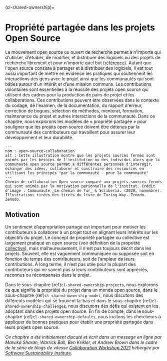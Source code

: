 (cl-shared-ownership)=
# Propriété partagée dans les projets Open Source

Le mouvement open source ou ouvert de recherche permet à n'importe qui d'utiliser, d'étudier, de modifier, et distribuer des logiciels ou des projets de recherche librement et pour n'importe quel but ([référence](https://opensource.org/osd)). Autant que l'open source consiste à partager et à distribuer des logiciels, Il est tout aussi important de mettre en évidence les pratiques qui soutiennent les interactions des gens avec le projet ainsi que les communautés qui sont bâties autour d’un intérêt et d’une mission communs. Les contributions volontaires sont essentielles à la réussite des projets open source qui utilisent des cadres pour la production de pairs de projet et les collaborations. Ces contributions peuvent être observées dans le contexte du codage, de l'examen, de la documentation, du rapport d'erreur, correction de bogues, sélection de méthodes, mentorat, formation, maintenance du projet et autres interactions de la communauté. Dans ce chapitre, nous explorons les modèles de « propriété partagée » pour souligner que les projets open source doivent être détenus par la communauté des contributeurs qui travaillent pour assurer leur développement et leur durabilité.

```{figure} ../figures/open-source-collaboration.*
---
nom : open-source-collaboration
alt : Cette illustration montre que les projets sources fermés sont animés par les besoins de l'institution ou des individus alors que la communauté open source permet à différentes personnes d'interagir, échanger des idées, collaborer et construire des ressources en utilisant les principes "par la communauté - pour la communauté"
---
Chemin de collaboration Open source comparé aux projets sources fermés qui sont animés par la motivation personnelle de l'institut. Crédit d'image : Communauté _Le chemin de Tur_ & Scriberia. (2020, novembre). Illustrations tirées des tirets du livre de Turing Way. Zenodo. Zenodo.
```

## Motivation

Un sentiment d’appropriation partagé est important pour motiver les contributeurs à collaborer à un projet tout en alignant leurs intérêts sur les objectifs du projet. Le concept de propriété partagée ou collective est largement pratiqué en open source (voir définition de la propriété [collective](https://www.agilealliance.org/glossary/collective-ownership/)), mais malheureusement, il n'est pas toujours décrit dans les projets. Souvent, elle est vaguement communiquée ou supposée soit en fonction du temps des contributeurs, soit de l’ampleur de leurs contributions. À long terme, il n’est pas utile pour la plupart des contributeurs qui ne savent pas si leurs contributeurs sont appréciés, reconnus ou récompensés dans le projet.

Dans le sous-chapitre {ref}`cl-shared-ownership-projects`, nous explorons ce que signifie la propriété du projet dans un monde open source, dans le sous-chapitre {ref}`cl-shared-ownership-model`, nous discutons des différents modèles qui se trouvent là-bas et dans le sous-chapitre {ref}`cl-shared-ownership-challenges`, nous discutons des défis qui existent en les adoptant dans des projets open source. En fin de compte, dans le sous-chapitre {ref}`cl-shared-ownership-defaults`, nous incitons les chercheurs à appliquer de bonnes pratiques pour établir une propriété partagée dans leurs projets open source.

*Ce chapitre a été initialement discuté et écrit dans un message en ligne par Malvika Sharan, Warrick Ball, Ben Krikler, et Andrew Brown dans le cadre de la série de blogs de vitesse [Collaboration Workshop 2021](https://www.software.ac.uk/cw21) hébergée par [Software Sustainability Institute](https://www.software.ac.uk).*
